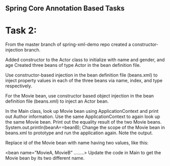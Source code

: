 ## Spring Core Annotation Based Tasks


# Task 2:


From the master branch of spring-xml-demo repo created a constructor-injection branch.

Added constructor to the Actor class to initialize with name and gender, and age Created three beans of type Actor in the bean definition file.

Use constructor-based injection in the bean definition file (beans.xml) to inject property values in each of the three beans via name, index, and type respectively.

For the Movie bean, use constructor based object injection in the bean definition file (beans.xml) to inject an Actor bean.

In the Main class, look up Movie bean using ApplicationContext and print out Author information. Use the same ApplicationContext to again look up the same Movie bean. Print out the equality result of the two Movie beans. System.out.println(beanA==beanB); Change the scope of the Movie bean in beans.xml to prototype and run the application again. Note the output.

Replace id of the Movie bean with name having two values, like this:

<bean name=”MovieA, MovieB” ........> Update the code in Main to get the Movie bean by its two different name.

